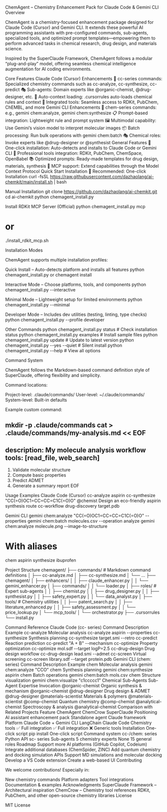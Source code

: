 ChemAgent – Chemistry Enhancement Pack for Claude Code & Gemini CLI
Overview



ChemAgent is a chemistry-focused enhancement package designed for Claude Code (Cursor) and Gemini CLI. It extends these powerful AI programming assistants with pre-configured commands, sub-agents, specialized tools, and optimized prompt templates—empowering them to perform advanced tasks in chemical research, drug design, and materials science.




Inspired by the SuperClaude Framework, ChemAgent follows a modular “plug-and-play” model, offering seamless chemical intelligence augmentation for AI coding environments.

Core Features
Claude Code (Cursor) Enhancements
📝 cc-series commands: Specialized chemistry commands such as cc-analyze, cc-synthesize, cc-predict
🎭 Sub-agents: Domain experts like @organic-chemist, @drug-designer, etc.
🔧 Auto-context loading: .cursorrules auto-loads chemical rules and context
🧪 Integrated tools: Seamless access to RDKit, PubChem, ChEMBL, and more
Gemini CLI Enhancements
🌟 chem-series commands: e.g., gemini chem:analyze, gemini chem:synthesize
📋 Prompt-based integration: Lightweight rule and prompt system
🖼️ Multimodal capability: Use Gemini’s vision model to interpret molecular images
📦 Batch processing: Run bulk operations with gemini chem:batch
🎭 Chemical roles: Invoke experts like @drug-designer or @synthesist
General Features
🚀 One-click installation: Auto-detects and installs to Claude Code or Gemini CLI
🧪 Professional tools integration: RDKit, PubChem, ChemSpace, OpenBabel
📚 Optimized prompts: Ready-made templates for drug design, materials, synthesis
🔬 MCP support: Extend capabilities through the Model Context Protocol
Quick Start
Installation
🚀 Recommended: One-click Installation
curl -fsSL https://raw.githubusercontent.com/dazhaolang/ai-chemkit/main/install.sh | bash

Manual Installation
git clone https://github.com/dazhaolang/ai-chemkit.git
cd ai-chemkit
python chemagent_install.py

Install RDKit MCP Server (Official)
python chemagent_install.py mcp
# or
./install_rdkit_mcp.sh

Installation Modes



ChemAgent supports multiple installation profiles:

Quick Install – Auto-detects platform and installs all features
python chemagent_install.py
or chemagent install

Interactive Mode – Choose platforms, tools, and components
python chemagent_install.py --interactive

Minimal Mode – Lightweight setup for limited environments
python chemagent_install.py --minimal

Developer Mode – Includes dev utilities (testing, linting, type checks)
python chemagent_install.py --profile developer

Other Commands
python chemagent_install.py status        # Check installation status
python chemagent_install.py examples      # Install sample files
python chemagent_install.py update        # Update to latest version
python chemagent_install.py --yes --quiet # Silent install
python chemagent_install.py --help        # View all options

Command System



ChemAgent follows the Markdown-based command definition style of SuperClaude, offering flexibility and simplicity.




Command locations:

Project-level: .claude/commands/
User-level: ~/.claude/commands/
System-level: Built-in defaults



Example custom command:

mkdir -p .claude/commands
cat > .claude/commands/my-analysis.md << EOF
---
description: My molecule analysis workflow
tools: [read_file, web_search]
---
1. Validate molecular structure  
2. Compute basic properties  
3. Predict ADMET  
4. Generate a summary report
EOF

Usage Examples
Claude Code (Cursor)
cc-analyze aspirin
cc-synthesize "CC(=O)OC1=CC=CC=C1C(=O)O"
@chemist Design an eco-friendly aspirin synthesis route
cc-workflow drug-discovery target.pdb

Gemini CLI
gemini chem:analyze "CC(=O)OC1=CC=CC=C1C(=O)O" --properties
gemini chem:batch molecules.csv --operation analyze
gemini chem:analyze molecule.png --image-to-structure

# With aliases
chem aspirin
synthesize ibuprofen

Project Structure
chemagent/
├── commands/            # Markdown command definitions
│   ├── cc-analyze.md
│   ├── cc-synthesize.md
│   └── ...
├── chemagent/
│   ├── enhancers/
│   │   ├── claude_enhancer.py
│   │   └── gemini_enhancer.py
│   ├── commands/
│   │   └── loader.py
│   ├── roles/           # Expert sub-agents
│   │   ├── chemist.py
│   │   ├── drug_designer.py
│   │   ├── synthesist.py
│   │   ├── safety_expert.py
│   │   └── data_analyst.py
│   ├── tools/           # Chemistry utilities
│   │   ├── patent_search.py
│   │   ├── literature_enhanced.py
│   │   ├── safety_assessment.py
│   │   └── price_lookup.py
│   └── mcp_tools/
│       └── orchestrator.py
├── .cursorrules
└── install.py

Command Reference
Claude Code (cc- series)
Command	Description	Example
cc-analyze	Molecular analysis	cc-analyze aspirin --properties
cc-synthesize	Synthesis planning	cc-synthesize target.smi --retro
cc-predict	Reaction prediction	cc-predict "A + B" --mechanism
cc-optimize	Property optimization	cc-optimize mol.sdf --target logP=2.5
cc-drug-design	Drug design workflow	cc-drug-design lead.smi --admet
cc-screen	Virtual screening	cc-screen library.sdf --target protein.pdb
Gemini CLI (chem: series)
Command	Description	Example
chem	Molecular analysis	gemini chem:analyze "CCO"
chem	Synthesis planning	gemini chem:synthesize aspirin
chem	Batch operations	gemini chem:batch mols.csv
chem	Structure visualization	gemini chem:visualize "c1ccccc1"
Chemical Sub-Agents
Sub-Agent	Expertise	Invocation
@organic-chemist	Organic synthesis & mechanism	@organic-chemist
@drug-designer	Drug design & ADMET	@drug-designer
@materials-scientist	Materials & polymers	@materials-scientist
@comp-chemist	Quantum chemistry	@comp-chemist
@analytical-chemist	Spectroscopy & analysis	@analytical-chemist
Comparison with Related Projects
Feature	ChemAgent	ChemCrow	SuperClaude
Positioning	AI assistant enhancement pack	Standalone agent	Claude framework
Platform	Claude Code + Gemini CLI	LangChain	Claude Code
Chemistry tools	✅ Full integration	✅ Full integration	❌ Generic tools
Installation	One-click script	pip install	One-click script
Command system	cc-/chem: series	Python API	sc- series
Sub-agents	5 chemistry experts	None	15 general roles
Roadmap
Support more AI platforms (GitHub Copilot, Codeium)
Integrate additional databases (ChemSpider, ZINC)
Add quantum chemistry and docking simulation APIs
Support MD simulations and molecular docking
Develop a VS Code extension
Create a web-based UI
Contributing



We welcome contributions! Especially in:

New chemistry commands
Platform adapters
Tool integrations
Documentation & examples
Acknowledgments
SuperClaude Framework – Architectural inspiration
ChemCrow – Chemistry tool references
RDKit, PubChem, and other open-source chemistry libraries
License

MIT License

